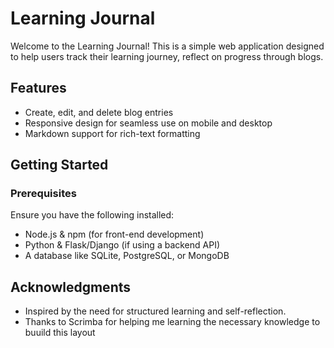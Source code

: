 # Learning Journal

Welcome to the Learning Journal! This is a simple web application designed to help users track their learning journey, reflect on progress through blogs.

## Features
- Create, edit, and delete blog entries
- Responsive design for seamless use on mobile and desktop
- Markdown support for rich-text formatting

## Getting Started

### Prerequisites
Ensure you have the following installed:
- Node.js & npm (for front-end development)
- Python & Flask/Django (if using a backend API)
- A database like SQLite, PostgreSQL, or MongoDB



## Acknowledgments
- Inspired by the need for structured learning and self-reflection.
- Thanks to Scrimba for helping me learning the necessary knowledge to buuild this layout


